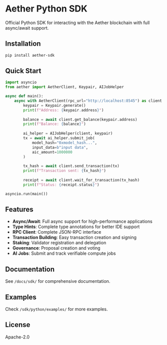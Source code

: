 # Aether Python SDK

Official Python SDK for interacting with the Aether blockchain with full async/await support.

## Installation

```bash
pip install aether-sdk
```

## Quick Start

```python
import asyncio
from aether import AetherClient, Keypair, AIJobHelper

async def main():
    async with AetherClient(rpc_url="http://localhost:8545") as client:
        keypair = Keypair.generate()
        print(f"Address: {keypair.address}")
        
        balance = await client.get_balance(keypair.address)
        print(f"Balance: {balance}")
        
        ai_helper = AIJobHelper(client, keypair)
        tx = await ai_helper.submit_job(
            model_hash="0xmodel_hash...",
            input_data=b"input data",
            aic_amount=1000000
        )
        
        tx_hash = await client.send_transaction(tx)
        print(f"Transaction sent: {tx_hash}")
        
        receipt = await client.wait_for_transaction(tx_hash)
        print(f"Status: {receipt.status}")

asyncio.run(main())
```

## Features

- **Async/Await**: Full async support for high-performance applications
- **Type Hints**: Complete type annotations for better IDE support
- **RPC Client**: Complete JSON-RPC interface
- **Transaction Building**: Easy transaction creation and signing
- **Staking**: Validator registration and delegation
- **Governance**: Proposal creation and voting
- **AI Jobs**: Submit and track verifiable compute jobs

## Documentation

See `/docs/sdk/` for comprehensive documentation.

## Examples

Check `/sdk/python/examples/` for more examples.

## License

Apache-2.0

